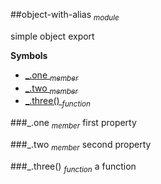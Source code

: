 <a name="module_object-with-alias"></a>
##object-with-alias <sub>*module*</sub>

simple object export

  
**Symbols**  
  * [_.one <sub>*member*</sub>](#module_object-with-alias.one)
  * [_.two <sub>*member*</sub>](#module_object-with-alias.two)
  * [_.three() <sub>*function*</sub>](#module_object-with-alias.three)

<a name="module_object-with-alias.one"></a>
###_.one <sub>*member*</sub>
first property

  
<a name="module_object-with-alias.two"></a>
###_.two <sub>*member*</sub>
second property

  
<a name="module_object-with-alias.three"></a>
###_.three() <sub>*function*</sub>
a function


